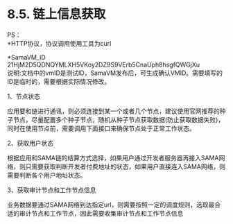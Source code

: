 # 8.5. 链上信息获取

PS：\
\*HTTP协议，协议调用使用工具为curl

\*SamaVM\_ID 21HjM2D5QDNQYMLXH5VKoy2DZ9S9VErb5CnaUph8hsgfQWGjXu\
说明:文档中的vmID是测试ID，SamaVM发布后，可生成确认VMID。需要填写的ID是临时的，需要根据实际情况修改。

1、节点状态

应用要和链进行通讯，则必须连接到某一个或者几个节点，建议使用官网推荐的种子节点，尽量配置多个种子节点，随机从种子节点获取数据(防止获取数据失败)，同时在使用节点前，需要调用下面接口来确保节点处于正常工作状态。

2、获取用户状态

根据应用和SAMA链的结算方式选择，如果用户通过开发者服务器再接入SAMA网络，则只需要获取判断开发者付费地址的状态，如果用户直接连入SAMA网络，则需要判断各个用户地址状态。

3、获取审计节点和工作节点信息

业务数据要通过SAMA网络到达指定url，则需要按照一定的调度规则，选取最合适的审计节点和工作节点，因此需要收集审计节点和工作节点信息

